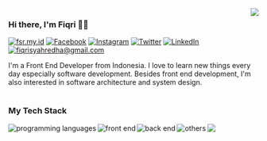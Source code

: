 <a href="https://github-readme-stats.vercel.app/api?username=fiqrisr&count_private=true&show_icons=true">
  <img align="right" src="https://github-readme-stats.vercel.app/api?username=fiqrisr&count_private=true&show_icons=true" />
</a>

### Hi there, I'm Fiqri :man_technologist:

[![fsr.my.id](https://img.shields.io/static/v1?label=fsr.my.id&message=%20&color=yellow&logo=html5&style=flat-square&logoColor=white)](https://fsr.my.id/)
[![Facebook](https://img.shields.io/static/v1?label=Facebook&message=%20&color=blue&logo=Facebook&style=flat-square&logoColor=white)](https://www.facebook.com/fiqrisyahredha/)
[![Instagram](https://img.shields.io/static/v1?label=Instagram&message=%20&color=orange&logo=Instagram&style=flat-square&logoColor=white)](https://www.instagram.com/fiqrisyahredha/)
[![Twitter](https://img.shields.io/static/v1?label=Twitter&message=%20&color=1da1f2&logo=Twitter&style=flat-square&logoColor=white)](https://www.twitter.com/fiqrisyahredha/)
[![LinkedIn](https://img.shields.io/static/v1?label=LinkedIn&message=%20&color=0a66c2&logo=LinkedIn&style=flat-square&logoColor=white)](https://www.linkedin.com/in/fiqrisyahredha/)
[![fiqrisyahredha@gmail.com](https://img.shields.io/static/v1?label=fiqrisyahredha@gmail.com&message=%20&color=red&logo=gmail&style=flat-square&logoColor=white)](mailto:fiqrisyahredha@gmail.com)

I'm a Front End Developer from Indonesia. I love to learn new things every day especially software development. Besides front end development, I'm also interested in software architecture and system design.

#

### My Tech Stack

<a>
	<img align="left" src="https://github-readme-tech-stack.vercel.app/api/cards?title=Programming%20Languages&lineCount=1&line1=javascript,JavaScript,F7DF1E;typescript,TypeScript,3178C6;python,Python,3776AB;" alt="programming languages" />
</a>

<a href="https://github-readme-tech-stack.vercel.app/api/cards?title=Front%20End&lineCount=4&line1=html5,HTML,E34F26;css3,CSS,1572B6;react,React.js,61DAFB;nextdotjs,Next.js,000000;&line2=redux,Redux,764ABC;storybook,Storybook,FF4785;tailwindcss,Tailwind%20CSS,06B6D4;&line3=lit,Lit,324FFF;styledcomponents,Styled%20Components,DB7093;bootstrap,Bootstrap,7952B3;&line4=mui,MUI,007FFF;reactquery,React%20Query,FF4154;webpack,Webpack,8DD6F9;vite,Vite,646CFF;">
	<img align="left" src="https://github-readme-tech-stack.vercel.app/api/cards?title=Front%20End&lineCount=4&line1=html5,HTML,E34F26;css3,CSS,1572B6;react,React.js,61DAFB;nextdotjs,Next.js,000000;&line2=redux,Redux,764ABC;storybook,Storybook,FF4785;tailwindcss,Tailwind%20CSS,06B6D4;&line3=lit,Lit,324FFF;styledcomponents,Styled%20Components,DB7093;bootstrap,Bootstrap,7952B3;&line4=mui,MUI,007FFF;reactquery,React%20Query,FF4154;webpack,Webpack,8DD6F9;vite,Vite,646CFF;" alt="front end" />
</a>

<a href="https://github-readme-tech-stack.vercel.app/api/cards?title=Back%20End&lineCount=1&line1=nodedotjs,Node.js,339933;express,Express.js,000000;nestjs,NestJS,E0234E;prisma,Prisma,2D3748;">
	<img align="left" src="https://github-readme-tech-stack.vercel.app/api/cards?title=Back%20End&lineCount=1&line1=nodedotjs,Node.js,339933;express,Express.js,000000;nestjs,NestJS,E0234E;prisma,Prisma,2D3748;" alt="back end" />
</a>

<a href="https://github-readme-tech-stack.vercel.app/api/cards?title=Others&lineCount=1&line1=git,Git,F05032;linux,Linux,FCC624;docker,Docker,2496ED;nx,Nx,143055;">
	<img align="left" src="https://github-readme-tech-stack.vercel.app/api/cards?title=Others&lineCount=1&line1=git,Git,F05032;linux,Linux,FCC624;docker,Docker,2496ED;nx,Nx,143055;" alt="others" />
</a>

<a href="https://github-readme-stats.vercel.app/api/top-langs/?username=fiqrisr">
	<img src="https://github-readme-stats.vercel.app/api/top-langs/?username=fiqrisr">
</a>

